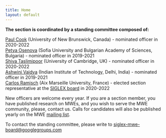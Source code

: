 ```yaml
---
title: Home
layout: default
---
```

**The section is coordinated by a standing committee composed of:**

[Paul Cook](http://cs.unb.ca/~ccook1/) (University of New Brunswick, Canada) - nominated officer in 2020-2022  
[Petya Osenova](http://bultreebank.org/en/our-team/petya-osenova/) (Sofia University and Bulgarian Academy of Sciences, Bulgaria) - nominated officer in 2019-2021  
[Shiva Taslimipoor](https://shivaat.github.io/) (University of Cambridge, UK) - nominated officer in 2020-2022  
[Ashwini Vaidya](https://web.iitd.ac.in/~avaidya/) (Indian Institute of Technology, Delhi, India) - nominated officer in 2019-2021  
[Carlos Ramisch](https://pageperso.lis-lab.fr/carlos.ramisch/) (Aix Marseille University, France) - elected section representative at the [SIGLEX board](https://siglex.org/board/2020.html) in 2020-2022

New officers are welcome every year. If you are a section member, you have published research on MWEs, and you wish to serve the MWE community, please, contact us. 
Calls for candidates will also be published yearly on the MWE [mailing list](https://sourceforge.net/projects/multiword/lists/multiword-expressions).

To contact the standing committee, please write to siglex-mwe-board@googlegroups.com
